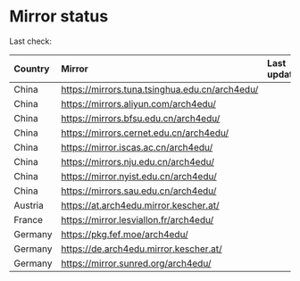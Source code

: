 <script src="./time.js"></script>
# Mirror status
Last check: <script type="text/javascript">localize(1725261571.7816968);</script>

|Country|Mirror|Last update|
|:------|:-----|:----------|
|China|https://mirrors.tuna.tsinghua.edu.cn/arch4edu/|<script type="text/javascript">localize(1725215782);</script>|
|China|https://mirrors.aliyun.com/arch4edu/|<script type="text/javascript">localize(1725215782);</script>|
|China|https://mirrors.bfsu.edu.cn/arch4edu/|<script type="text/javascript">localize(1725215782);</script>|
|China|https://mirrors.cernet.edu.cn/arch4edu/|<script type="text/javascript">localize(1725215782);</script>|
|China|https://mirror.iscas.ac.cn/arch4edu/|<script type="text/javascript">localize(1725215782);</script>|
|China|https://mirrors.nju.edu.cn/arch4edu/|<script type="text/javascript">localize(1725173162);</script>|
|China|https://mirror.nyist.edu.cn/arch4edu/|<script type="text/javascript">localize(1725215782);</script>|
|China|https://mirrors.sau.edu.cn/arch4edu/|<script type="text/javascript">localize(1725215782);</script>|
|Austria|https://at.arch4edu.mirror.kescher.at/|<script type="text/javascript">localize(1725215782);</script>|
|France|https://mirror.lesviallon.fr/arch4edu/|<script type="text/javascript">localize(1725215782);</script>|
|Germany|https://pkg.fef.moe/arch4edu/|<script type="text/javascript">localize(1725215782);</script>|
|Germany|https://de.arch4edu.mirror.kescher.at/|<script type="text/javascript">localize(1725215782);</script>|
|Germany|https://mirror.sunred.org/arch4edu/|<script type="text/javascript">localize(1725215782);</script>|

<script src="./tablefilter/tablefilter.js"></script>
<script src="./table.js"></script>